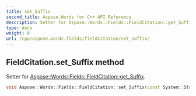 ```yaml
---
title: set_Suffix
second_title: Aspose.Words for C++ API Reference
description: Setter for Aspose::Words::Fields::FieldCitation::get_Suffix. 
type: docs
weight: 0
url: /cpp/aspose.words.fields/fieldcitation/set_suffix/
---
```

## FieldCitation.set_Suffix method


Setter for [Aspose::Words::Fields::FieldCitation::get_Suffix](../get_suffix/).

```cpp
void Aspose::Words::Fields::FieldCitation::set_Suffix(const System::String &value)
```

